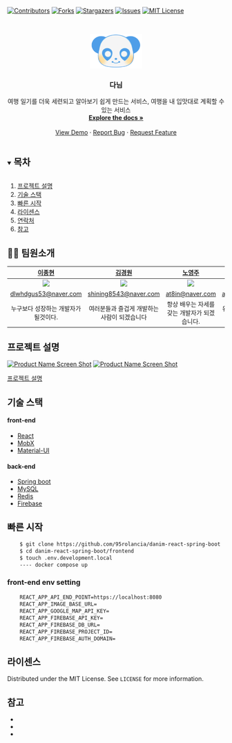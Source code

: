 <!--
*** Thanks for checking out the Best-README-Template. If you have a suggestion
*** that would make this better, please fork the repo and create a pull request
*** or simply open an issue with the tag "enhancement".
*** Thanks again! Now go create something AMAZING! :D
***
***
***
*** To avoid retyping too much info. Do a search and replace for the following:
*** github_username, repo_name, twitter_handle, email, project_title, project_description
-->

<!-- PROJECT SHIELDS -->
<!--
*** I'm using markdown "reference style" links for readability.
*** Reference links are enclosed in brackets [ ] instead of parentheses ( ).
*** See the bottom of this document for the declaration of the reference variables
*** for contributors-url, forks-url, etc. This is an optional, concise syntax you may use.
*** https://www.markdownguide.org/basic-syntax/#reference-style-links
-->

[![Contributors][contributors-shield]][contributors-url]
[![Forks][forks-shield]][forks-url]
[![Stargazers][stars-shield]][stars-url]
[![Issues][issues-shield]][issues-url]
[![MIT License][license-shield]][license-url]

<!-- PROJECT LOGO -->
<br />
<p align="center">
  <a href="https://github.com/95rolancia/danim-react-spring-boot">
    <img src="https://github.com/95rolancia/danim-react-spring-boot/blob/master/frontend/public/images/danilogo.png?raw=true" alt="Logo" width="120" height="80">
  </a>

  <h3 align="center">다님</h3>

  <p align="center">
    여행 일기를 더욱 세련되고 알아보기 쉽게 만드는 서비스, 여행을 내 입맛대로 계획할 수 있는 서비스
    <br />
    <a href="https://github.com/95rolancia/danim-react-spring-boot"><strong>Explore the docs »</strong></a>
    <br />
    <br />
    <a href="https://www.youtube.com/watch?v=G7T2ra51dBQ">View Demo</a>
    ·
    <a href="https://github.com/95rolancia/danim-react-spring-boot/issues">Report Bug</a>
    ·
    <a href="https://github.com/95rolancia/danim-react-spring-boot/issues">Request Feature</a>
  </p>
</p>

<!-- TABLE OF CONTENTS -->
<details open="open">
  <summary><h2 style="display: inline-block">목차</h2></summary>
  <ol>
    <li> <a href="#프로젝트-설명">프로젝트 설명</a></li>
    <li><a href="#기술-스택">기술 스택</a></li>
    <li><a href="# 빠른-시작">빠른 시작</a></li>
    <li><a href="#라이센스">라이센스</a></li>
    <li><a href="#연락처">연락처</a></li>
    <li><a href="#참고">참고</a></li>
  </ol>
</details>

<!-- INTRODUCE MEMBER -->

## 🧑‍💻 팀원소개

|                                              [이종현](https://github.com/kepler53)                                               |                                             [김경원](https://github.com/shining8543)                                             |                                               [노영주](https://github.com/Y0ungZ)                                                |                                               [김문희](https://github.com/munimun)                                               |                                             [장준혁](https://github.com/95rolancia)                                              |
| :------------------------------------------------------------------------------------------------------------------------------: | :------------------------------------------------------------------------------------------------------------------------------: | :------------------------------------------------------------------------------------------------------------------------------: | :------------------------------------------------------------------------------------------------------------------------------: | :------------------------------------------------------------------------------------------------------------------------------: |
| <img src="https://user-images.githubusercontent.com/41102293/130561102-23be9b86-d3e8-460a-8ab0-e133b7e9d4ea.png" width="250px"/> | <img src="https://user-images.githubusercontent.com/41102293/130561099-a6ef11d4-68bd-4f98-89ea-b232604cb47e.png" width="250px"/> | <img src="https://user-images.githubusercontent.com/41102293/130561101-bf389c47-397e-4a82-9f11-ef842e403605.png" width="250px"/> | <img src="https://user-images.githubusercontent.com/41102293/130561100-aca30a21-2f9b-4154-969e-1afc64654a92.png" width="250px"/> | <img src="https://user-images.githubusercontent.com/41102293/130561093-3e81caa1-a718-46b3-9adf-6ad372c59de8.png" width="250px"/> |
|                                                       dlwhdgus53@naver.com                                                       |                                                      shining8543@naver.com                                                       |                                                         at8in@naver.com                                                          |                                                       ansgml6491@naver.com                                                       |                                                       95jjangjun@gmail.com                                                       |
|                                               누구보다 성장하는 개발자가 될것이다.                                               |                                           여러분들과 즐겁게 개발하는 사람이 되겠습니다                                           |                                           항상 배우는 자세를 갖는 개발자가 되겠습니다.                                           |                                                유용한걸 만드는 사람이 되겠습니당~                                                |                                            꾸준히 성장할 수 있는 개발자가 되겠습니다.                                            |

<!-- ABOUT THE PROJECT -->

## 프로젝트 설명

[![Product Name Screen Shot][product-screenshot2]](product-screenshot2)
[![Product Name Screen Shot][product-screenshot1]](product-screenshot1)

[프로젝트 설명](https://github.com/95rolancia/danim-react-spring-boot/blob/master/exec/%ED%8F%AC%ED%8C%85%20%EB%A9%94%EB%89%B4%EC%96%BC.pdf)

## 기술 스택

#### front-end

- [React](https://reactjs.org)
- [MobX](https://mobx.js.org/README.html)
- [Material-UI](https://material-ui.com)

#### back-end

- [Spring boot](https://spring.io/projects/spring-boot)
- [MySQL](https://www.mysql.com)
- [Redis](https://redis.io)
- [Firebase](https://firebase.google.com/?hl=ko)

<!-- GETTING STARTED -->

## 빠른 시작

```
    $ git clone https://github.com/95rolancia/danim-react-spring-boot
    $ cd danim-react-spring-boot/frontend
    $ touch .env.development.local
    ---- docker compose up
```

### front-end env setting

```
    REACT_APP_API_END_POINT=https://localhost:8080
    REACT_APP_IMAGE_BASE_URL=
    REACT_APP_GOOGLE_MAP_API_KEY=
    REACT_APP_FIREBASE_API_KEY=
    REACT_APP_FIREBASE_DB_URL=
    REACT_APP_FIREBASE_PROJECT_ID=
    REACT_APP_FIREBASE_AUTH_DOMAIN=
```

<!-- LICENSE -->

## 라이센스

Distributed under the MIT License. See `LICENSE` for more information.

## 참고

- []()
- []()
- []()

<!-- MARKDOWN LINKS & IMAGES -->
<!-- https://www.markdownguide.org/basic-syntax/#reference-style-links -->

[contributors-shield]: https://img.shields.io/github/contributors/95rolancia/danim-react-spring-boot.svg?style=for-the-badge
[contributors-url]: https://github.com/95rolancia/danim-react-spring-boot/graphs/contributors
[forks-shield]: https://img.shields.io/github/forks/95rolancia/danim-react-spring-boot.svg?style=for-the-badge
[forks-url]: https://github.com/95rolancia/danim-react-spring-boot/network/members
[stars-shield]: https://img.shields.io/github/stars/95rolancia/danim-react-spring-boot.svg?style=for-the-badge
[stars-url]: https://github.com/95rolancia/danim-react-spring-boot/stargazers
[issues-shield]: https://img.shields.io/github/issues/95rolancia/danim-react-spring-boot.svg?style=for-the-badge
[issues-url]: https://github.com/95rolancia/danim-react-spring-boot/issues
[license-shield]: https://img.shields.io/github/license/95rolancia/danim-react-spring-boot.svg?style=for-the-badge
[license-url]: https://github.com/95rolancia/danim-react-spring-boot/blob/master/license.txt
[product-screenshot2]: https://user-images.githubusercontent.com/41102293/130556791-b466d883-effe-403b-be20-a881ec149851.png
[product-screenshot1]: https://user-images.githubusercontent.com/41102293/130557312-e3ac3bdb-2a62-4c23-a606-d55460033a0d.png
